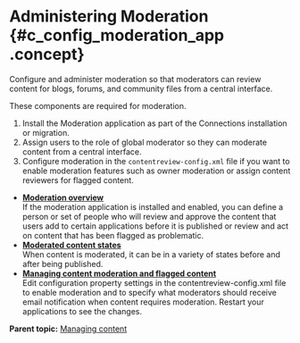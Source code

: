# Administering Moderation {#c_config_moderation_app .concept}

Configure and administer moderation so that moderators can review content for blogs, forums, and community files from a central interface.

These components are required for moderation.

1.  Install the Moderation application as part of the Connections installation or migration.
2.  Assign users to the role of global moderator so they can moderate content from a central interface.
3.  Configure moderation in the `contentreview-config.xml` file if you want to enable moderation features such as owner moderation or assign content reviewers for flagged content.



-   **[Moderation overview](../admin/c_admin_common_moderation_over.md)**  
If the moderation application is installed and enabled, you can define a person or set of people who will review and approve the content that users add to certain applications before it is published or review and act on content that has been flagged as problematic.
-   **[Moderated content states](../admin/c_admin_common_moderated_states.md)**  
When content is moderated, it can be in a variety of states before and after being published.
-   **[Managing content moderation and flagged content](../admin/t_admin_blogs_flag_inappropriate.md)**  
Edit configuration property settings in the contentreview-config.xml file to enable moderation and to specify what moderators should receive email notification when content requires moderation. Restart your applications to see the changes.

**Parent topic:** [Managing content](../admin/c_admin_common_managing_content.md)

